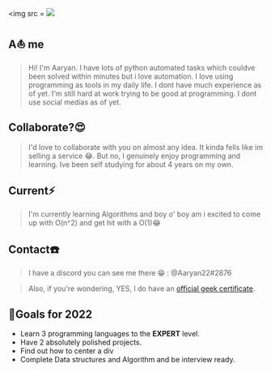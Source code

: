 <!-- - 👋 Hi, I’m Aaryan
- 👀 I’m interested in ...
- 🌱 I’m currently learning ...
- 💞️ I’m looking to collaborate on ...
- 📫 How to reach me ... -->

<!---
aaryanDhakal22/aaryanDhakal22 is a ✨ special ✨ repository because its `README.md` (this file) appears on your GitHub profile.
You can click the Preview link to take a look at your changes.
--->

<img src = <img src="https://raw.githubusercontent.com/aaryanDhakal22/aaryanDhakal22/master/banner.jpg">

## A⛵ me

> Hi! I'm Aaryan. I have lots of python automated tasks which couldve been solved within minutes but i love automation. I love using programming as tools in my daily life. I dont have much experience as of yet. I'm still hard at work trying to be good at programming. I dont use social medias as of yet.

## Collaborate?😍

> I'd love to collaborate with you on almost any idea. It kinda fells like im selling a service 😂. But no, I genuinely enjoy programming and learning. Ive been self studying for about 4 years on my own.

## Current⚡

> I'm currently learning Algorithms and boy o' boy am i excited to come up with O(n^2) and get hit with a O(1)😂

## Contact☎️

> I have a discord you can see me there 😁 : @Aaryan22#2876

> Also, if you're wondering, YES, I do have an [official geek certificate](https://www.youtube.com/watch?v=dQw4w9WgXcQ&ab).

## 🥅Goals for 2022

- Learn 3 programming languages to the **EXPERT** level.
- Have 2 absolutely polished projects.
- Find out how to center a div
- Complete Data structures and Algorithm and be interview ready.
